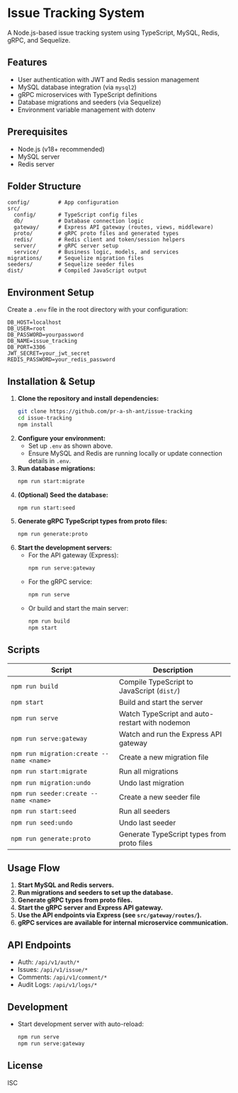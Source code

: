 # Issue Tracking System

A Node.js-based issue tracking system using TypeScript, MySQL, Redis, gRPC, and Sequelize.

## Features

- User authentication with JWT and Redis session management
- MySQL database integration (via `mysql2`)
- gRPC microservices with TypeScript definitions
- Database migrations and seeders (via Sequelize)
- Environment variable management with dotenv

## Prerequisites

- Node.js (v18+ recommended)
- MySQL server
- Redis server

## Folder Structure

```
config/         # App configuration
src/
  config/       # TypeScript config files
  db/           # Database connection logic
  gateway/      # Express API gateway (routes, views, middleware)
  proto/        # gRPC proto files and generated types
  redis/        # Redis client and token/session helpers
  server/       # gRPC server setup
  service/      # Business logic, models, and services
migrations/     # Sequelize migration files
seeders/        # Sequelize seeder files
dist/           # Compiled JavaScript output
```

## Environment Setup

Create a `.env` file in the root directory with your configuration:

```env
DB_HOST=localhost
DB_USER=root
DB_PASSWORD=yourpassword
DB_NAME=issue_tracking
DB_PORT=3306
JWT_SECRET=your_jwt_secret
REDIS_PASSWORD=your_redis_password
```

## Installation & Setup

1. **Clone the repository and install dependencies:**
   ```sh
   git clone https://github.com/pr-a-sh-ant/issue-tracking
   cd issue-tracking
   npm install
   ```
2. **Configure your environment:**
   - Set up `.env` as shown above.
   - Ensure MySQL and Redis are running locally or update connection details in `.env`.
3. **Run database migrations:**
   ```sh
   npm run start:migrate
   ```
4. **(Optional) Seed the database:**
   ```sh
   npm run start:seed
   ```
5. **Generate gRPC TypeScript types from proto files:**
   ```sh
   npm run generate:proto
   ```
6. **Start the development servers:**
   - For the API gateway (Express):
     ```sh
     npm run serve:gateway
     ```
   - For the gRPC service:
     ```sh
     npm run serve
     ```
   - Or build and start the main server:
     ```sh
     npm run build
     npm start
     ```

## Scripts

| Script                                   | Description                                    |
| ---------------------------------------- | ---------------------------------------------- |
| `npm run build`                          | Compile TypeScript to JavaScript (`dist/`)     |
| `npm start`                              | Build and start the server                     |
| `npm run serve`                          | Watch TypeScript and auto-restart with nodemon |
| `npm run serve:gateway`                  | Watch and run the Express API gateway          |
| `npm run migration:create --name <name>` | Create a new migration file                    |
| `npm run start:migrate`                  | Run all migrations                             |
| `npm run migration:undo`                 | Undo last migration                            |
| `npm run seeder:create --name <name>`    | Create a new seeder file                       |
| `npm run start:seed`                     | Run all seeders                                |
| `npm run seed:undo`                      | Undo last seeder                               |
| `npm run generate:proto`                 | Generate TypeScript types from proto files     |

## Usage Flow

1. **Start MySQL and Redis servers.**
2. **Run migrations and seeders to set up the database.**
3. **Generate gRPC types from proto files.**
4. **Start the gRPC server and Express API gateway.**
5. **Use the API endpoints via Express (see `src/gateway/routes/`).**
6. **gRPC services are available for internal microservice communication.**

## API Endpoints

- Auth: `/api/v1/auth/*`
- Issues: `/api/v1/issue/*`
- Comments: `/api/v1/comment/*`
- Audit Logs: `/api/v1/logs/*`

## Development

- Start development server with auto-reload:
  ```sh
  npm run serve
  npm run serve:gateway
  ```

## License

ISC
